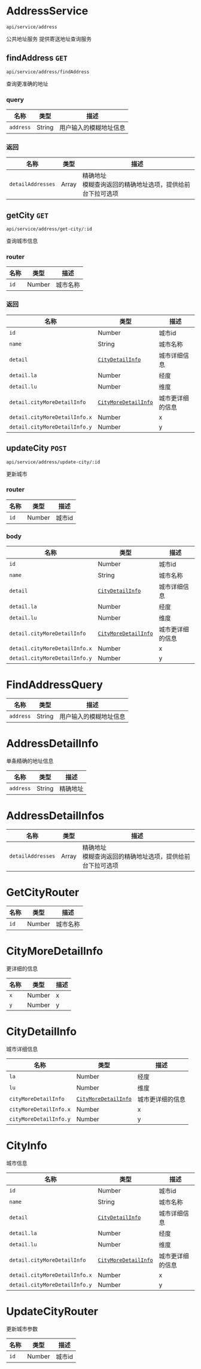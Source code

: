 
# <a id="AddressService"></a> AddressService
`api/service/address`

公共地址服务
提供寄送地址查询服务




## findAddress `GET`
`api/service/address/findAddress`

查询更准确的地址

### query



| 名称 | 类型 | 描述 |
| --- | --- | --- |
| `address` | String | 用户输入的模糊地址信息 |
### 返回

| 名称 | 类型 | 描述 |
| --- | --- | --- |
| `detailAddresses` | Array | 精确地址<br>    模糊查询返回的精确地址选项，提供给前台下拉可选项<br> |

## getCity `GET`
`api/service/address/get-city/:id`

查询城市信息

### router

| 名称 | 类型 | 描述 |
| --- | --- | --- |
| `id` | Number | 城市名称 |
### 返回

| 名称 | 类型 | 描述 |
| --- | --- | --- |
| `id` | Number | 城市id |
| `name` | String | 城市名称 |
| `detail` | <span style="white-space: nowrap">[`CityDetailInfo`](#CityDetailInfo)</span> | 城市详细信息 |
| `detail.la` | Number | 经度 |
| `detail.lu` | Number | 维度 |
| `detail.cityMoreDetailInfo` | <span style="white-space: nowrap">[`CityMoreDetailInfo`](#CityMoreDetailInfo)</span> | 城市更详细的信息 |
| `detail.cityMoreDetailInfo.x` | Number | x |
| `detail.cityMoreDetailInfo.y` | Number | y |

## updateCity `POST`
`api/service/address/update-city/:id`

更新城市

### router

| 名称 | 类型 | 描述 |
| --- | --- | --- |
| `id` | Number | 城市id |
### body



| 名称 | 类型 | 描述 |
| --- | --- | --- |
| `id` | Number | 城市id |
| `name` | String | 城市名称 |
| `detail` | <span style="white-space: nowrap">[`CityDetailInfo`](#CityDetailInfo)</span> | 城市详细信息 |
| `detail.la` | Number | 经度 |
| `detail.lu` | Number | 维度 |
| `detail.cityMoreDetailInfo` | <span style="white-space: nowrap">[`CityMoreDetailInfo`](#CityMoreDetailInfo)</span> | 城市更详细的信息 |
| `detail.cityMoreDetailInfo.x` | Number | x |
| `detail.cityMoreDetailInfo.y` | Number | y |

# <a id="FindAddressQuery"></a> FindAddressQuery






| 名称 | 类型 | 描述 |
| --- | --- | --- |
| `address` | String | 用户输入的模糊地址信息 |

# <a id="AddressDetailInfo"></a> AddressDetailInfo


单条精确的地址信息



| 名称 | 类型 | 描述 |
| --- | --- | --- |
| `address` | String | 精确地址 |

# <a id="AddressDetailInfos"></a> AddressDetailInfos






| 名称 | 类型 | 描述 |
| --- | --- | --- |
| `detailAddresses` | Array | 精确地址<br>    模糊查询返回的精确地址选项，提供给前台下拉可选项<br> |

# <a id="GetCityRouter"></a> GetCityRouter






| 名称 | 类型 | 描述 |
| --- | --- | --- |
| `id` | Number | 城市名称 |

# <a id="CityMoreDetailInfo"></a> CityMoreDetailInfo


更详细的信息



| 名称 | 类型 | 描述 |
| --- | --- | --- |
| `x` | Number | x |
| `y` | Number | y |

# <a id="CityDetailInfo"></a> CityDetailInfo


城市详细信息



| 名称 | 类型 | 描述 |
| --- | --- | --- |
| `la` | Number | 经度 |
| `lu` | Number | 维度 |
| `cityMoreDetailInfo` | <span style="white-space: nowrap">[`CityMoreDetailInfo`](#CityMoreDetailInfo)</span> | 城市更详细的信息 |
| `cityMoreDetailInfo.x` | Number | x |
| `cityMoreDetailInfo.y` | Number | y |

# <a id="CityInfo"></a> CityInfo


城市信息



| 名称 | 类型 | 描述 |
| --- | --- | --- |
| `id` | Number | 城市id |
| `name` | String | 城市名称 |
| `detail` | <span style="white-space: nowrap">[`CityDetailInfo`](#CityDetailInfo)</span> | 城市详细信息 |
| `detail.la` | Number | 经度 |
| `detail.lu` | Number | 维度 |
| `detail.cityMoreDetailInfo` | <span style="white-space: nowrap">[`CityMoreDetailInfo`](#CityMoreDetailInfo)</span> | 城市更详细的信息 |
| `detail.cityMoreDetailInfo.x` | Number | x |
| `detail.cityMoreDetailInfo.y` | Number | y |

# <a id="UpdateCityRouter"></a> UpdateCityRouter


更新城市参数



| 名称 | 类型 | 描述 |
| --- | --- | --- |
| `id` | Number | 城市id |